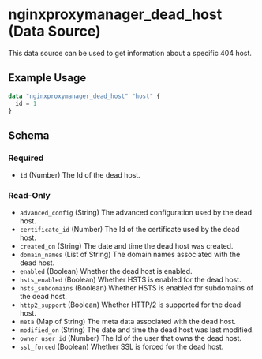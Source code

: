 ﻿---
# generated by https://github.com/hashicorp/terraform-plugin-docs
page_title: "nginxproxymanager_dead_host Data Source - nginxproxymanager"
subcategory: "Hosts"
description: |-
  This data source can be used to get information about a specific 404 host.
---

# nginxproxymanager_dead_host (Data Source)

This data source can be used to get information about a specific 404 host.


## Example Usage

```terraform
data "nginxproxymanager_dead_host" "host" {
  id = 1
}
```

<!-- schema generated by tfplugindocs -->
## Schema

### Required

- `id` (Number) The Id of the dead host.

### Read-Only

- `advanced_config` (String) The advanced configuration used by the dead host.
- `certificate_id` (Number) The Id of the certificate used by the dead host.
- `created_on` (String) The date and time the dead host was created.
- `domain_names` (List of String) The domain names associated with the dead host.
- `enabled` (Boolean) Whether the dead host is enabled.
- `hsts_enabled` (Boolean) Whether HSTS is enabled for the dead host.
- `hsts_subdomains` (Boolean) Whether HSTS is enabled for subdomains of the dead host.
- `http2_support` (Boolean) Whether HTTP/2 is supported for the dead host.
- `meta` (Map of String) The meta data associated with the dead host.
- `modified_on` (String) The date and time the dead host was last modified.
- `owner_user_id` (Number) The Id of the user that owns the dead host.
- `ssl_forced` (Boolean) Whether SSL is forced for the dead host.
